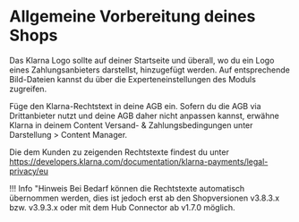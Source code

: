 # Allgemeine Vorbereitung deines Shops 

Das Klarna Logo sollte auf deiner Startseite und überall, wo du ein Logo eines Zahlungsanbieters darstellst, hinzugefügt werden. Auf entsprechende Bild-Dateien kannst du über die Experteneinstellungen des Moduls zugreifen.

Füge den Klarna-Rechtstext in deine AGB ein. Sofern du die AGB via Drittanbieter nutzt und deine AGB daher nicht anpassen kannst, erwähne Klarna in deinem Content Versand- & Zahlungsbedingungen unter Darstellung \> Content Manager.

Die dem Kunden zu zeigenden Rechtstexte findest du unter https://developers.klarna.com/documentation/klarna-payments/legal-privacy/eu

!!! Info "Hinweis
	 Bei Bedarf können die Rechtstexte automatisch übernommen werden, dies ist jedoch erst ab den Shopversionen v3.8.3.x bzw. v3.9.3.x oder mit dem Hub Connector ab v1.7.0 möglich.



